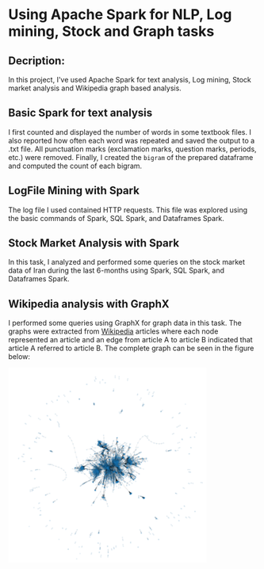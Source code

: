 # Using Apache Spark for NLP, Log mining, Stock and Graph tasks

## Decription:

In this project, I've used Apache Spark for text analysis, Log mining, Stock market analysis and Wikipedia graph based analysis.

## Basic Spark for text analysis
I first counted and displayed the number of words in some textbook files. I also reported how often each word was repeated and saved the output to a .txt file. All punctuation marks (exclamation marks, question marks, periods, etc.) were removed. Finally, I created the `bigram` of the prepared dataframe and computed the count of each bigram.

## LogFile Mining with Spark
The log file I used contained HTTP requests. This file was explored using the basic commands of Spark, SQL Spark, and Dataframes Spark.

## Stock Market Analysis with Spark
In this task, I analyzed and performed some queries on the stock market data of Iran during the last 6-months using Spark, SQL Spark, and Dataframes Spark.

## Wikipedia analysis with GraphX
I performed some queries using GraphX for graph data in this task. The graphs were extracted from [Wikipedia](https://www.wikipedia.org/) articles where each node represented an article and an edge from article A to article B indicated that article A referred to article B. The complete graph can be seen in the figure below:

<img src="imgs/sparkgraphx.png" data-canonical-src="imgs/sparkgraphx.png" width="400" />


